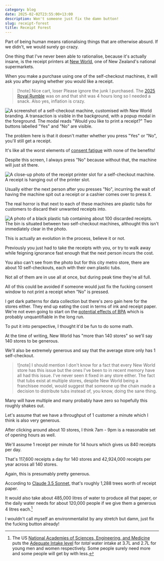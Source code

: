 ```yaml
---
category: blog
date: 2025-02-02T23:55:00+13:00
description: Won't someone just fix the damn button!
slug: receipt-forest
title: Receipt Forest
---
```


Part of being human means rationalising things that are otherwise absurd. If we didn't, we would surely go crazy.

One thing that I've never been able to rationalise, because it's actually insane, is the receipt printers at [New World](https://www.newworld.co.nz/), one of New Zealand's national supermarkets.

When you make a purchase using one of the self-checkout machines, it will ask you after paying whether you would like a receipt.

> [!note] Nice cart, loser
> Please ignore the junk I purchased. The [2025 Royal Rumble](https://en.wikipedia.org/wiki/Royal_Rumble_(2025)) was on and that shit was 4 hours long so I needed a snack.
> Also yes, inflation is crazy.

![A screenshot of a self-checkout machine, customised with New World branding. A transaction is visible in the background, with a popup modal in the foreground. The modal reads "Would you like to print a receipt?" Two buttons labelled "Yes" and "No" are visible.](https://cdn.utf9k.net/blog/receipt-forest/receipt-consent.jpg)

The problem here is that it doesn't matter whether you press "Yes" or "No", you'll still get a receipt.

It's like all the worst elements of [consent fatigue](https://iapp.org/news/a/how-to-avoid-consent-fatigue/) with none of the benefits!

Despite this screen, I always press "No" because without that, the machine will just sit there.


![A close-up photo of the receipt printer slot for a self-checkout machine. A receipt is hanging out of the printer slot.](https://cdn.utf9k.net/blog/receipt-forest/receipt-printer.jpg)

Usually either the next person after you presses "No", incurring the wait of having the machine spit out a receipt or a cashier comes over to press it.

The real horror is that next to each of these machines are plastic tubs for customers to discard their unwanted receipts into.

![A photo of a black plastic tub containing about 100 discarded receipts. The bin is situated between two self-checkout machines, althought this isn't immediately clear in the photo.](https://cdn.utf9k.net/blog/receipt-forest/receipt-bin.jpg)

This is actually an evolution in the process, believe it or not.

Previously you just had to take the receipts with you, or try to walk away while feigning ignorance fast enough that the next person incurs the cost.

You also can't see from the photo but for this city metro store, there are about 10 self-checkouts, each with their own plastic tubs.

Not all of them are in use all at once, but during peak time they're all full.

All of this could be avoided if someone would just fix the fucking consent window to not print a receipt when "No" is pressed.

I get dark patterns for data collection but there's zero gain here for the stores either. They end up eating the cost in terms of ink and receipt paper. We're not even going to start on the [potential effects of BPA](https://www.consumerreports.org/cro/news/2014/03/the-health-risk-of-bpa-in-receipts/index.htm) which is probably unquantifiable in the long run.

To put it into perspective, I thought it'd be fun to do some math.

At the time of writing, New World has "more than 140 stores" so we'll say 140 stores to be generous.

We'll also be extremely generous and say that the average store only has 1 self-checkout.

> ![note]
> I should mention I don't know for a fact that every New World store has this issue but the ones I've been to in recent memory have all had this issue.
> I've never seen it fixed in any store either.
> The fact that tubs exist at multiple stores, despite New World being a franchisee model, would suggest that someone up the chain made a decision to distribute tubs instead of, you know, doing the sane thing.

Many will have multiple and many probably have zero so hopefully this roughly shakes out.

Let's assume that we have a throughput of 1 customer a minute which I think is also very generous.

After clicking around about 10 stores, I think 7am - 9pm is a reasonable set of opening hours as well.

We'll assume 1 receipt per minute for 14 hours which gives us 840 receipts per day.

That's 117,600 receipts a day for 140 stores and 42,924,000 receipts per year across all 140 stores.

Again, this is presumably pretty generous.

According to [Claude 3.5 Sonnet](https://www.anthropic.com/claude/sonnet), that's roughly 1,288 trees worth of receipt paper.

It would also take about 485,000 litres of water to produce all that paper, or the daily water needs for about 120,000 people if we give them a generous 4 litres each.[^1]

I wouldn't call myself an environmentalist by any stretch but damn, just fix the fucking button already!

[^1]: The US [National Academies of Sciences, Engineering, and Medicine](https://en.wikipedia.org/wiki/National_Academies_of_Sciences,_Engineering,_and_Medicine) puts the [Adequate Intake level](https://nap.nationalacademies.org/read/10925/chapter/6) for *total* water intake at 3.7L and 2.7L for young men and women respectively. Some people surely need more and some people will get by with less. 